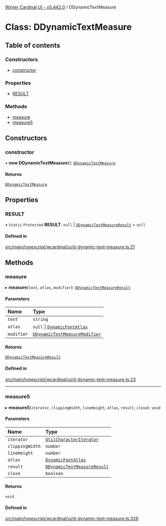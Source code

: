[Winter Cardinal UI - v0.442.0](../index.md) / DDynamicTextMeasure

# Class: DDynamicTextMeasure

## Table of contents

### Constructors

- [constructor](DDynamicTextMeasure.md#constructor)

### Properties

- [RESULT](DDynamicTextMeasure.md#result)

### Methods

- [measure](DDynamicTextMeasure.md#measure)
- [measure5](DDynamicTextMeasure.md#measure5)

## Constructors

### constructor

• **new DDynamicTextMeasure**(): [`DDynamicTextMeasure`](DDynamicTextMeasure.md)

#### Returns

[`DDynamicTextMeasure`](DDynamicTextMeasure.md)

## Properties

### RESULT

▪ `Static` `Protected` **RESULT**: ``null`` \| [`DDynamicTextMeasureResult`](DDynamicTextMeasureResult.md) = `null`

#### Defined in

[src/main/typescript/wcardinal/ui/d-dynamic-text-measure.ts:21](https://github.com/winter-cardinal/winter-cardinal-ui/blob/v0.442.0/src/main/typescript/wcardinal/ui/d-dynamic-text-measure.ts#L21)

## Methods

### measure

▸ **measure**(`text`, `atlas`, `modifier`): [`DDynamicTextMeasureResult`](DDynamicTextMeasureResult.md)

#### Parameters

| Name | Type |
| :------ | :------ |
| `text` | `string` |
| `atlas` | ``null`` \| [`DynamicFontAtlas`](DynamicFontAtlas.md) |
| `modifier` | [`DDynamicTextMeasureModifier`](../interfaces/DDynamicTextMeasureModifier.md) |

#### Returns

[`DDynamicTextMeasureResult`](DDynamicTextMeasureResult.md)

#### Defined in

[src/main/typescript/wcardinal/ui/d-dynamic-text-measure.ts:23](https://github.com/winter-cardinal/winter-cardinal-ui/blob/v0.442.0/src/main/typescript/wcardinal/ui/d-dynamic-text-measure.ts#L23)

___

### measure5

▸ **measure5**(`iterator`, `clippingWidth`, `lineHeight`, `atlas`, `result`, `close`): `void`

#### Parameters

| Name | Type |
| :------ | :------ |
| `iterator` | [`UtilCharacterIterator`](UtilCharacterIterator.md) |
| `clippingWidth` | `number` |
| `lineHeight` | `number` |
| `atlas` | [`DynamicFontAtlas`](DynamicFontAtlas.md) |
| `result` | [`DDynamicTextMeasureResult`](DDynamicTextMeasureResult.md) |
| `close` | `boolean` |

#### Returns

`void`

#### Defined in

[src/main/typescript/wcardinal/ui/d-dynamic-text-measure.ts:326](https://github.com/winter-cardinal/winter-cardinal-ui/blob/v0.442.0/src/main/typescript/wcardinal/ui/d-dynamic-text-measure.ts#L326)
